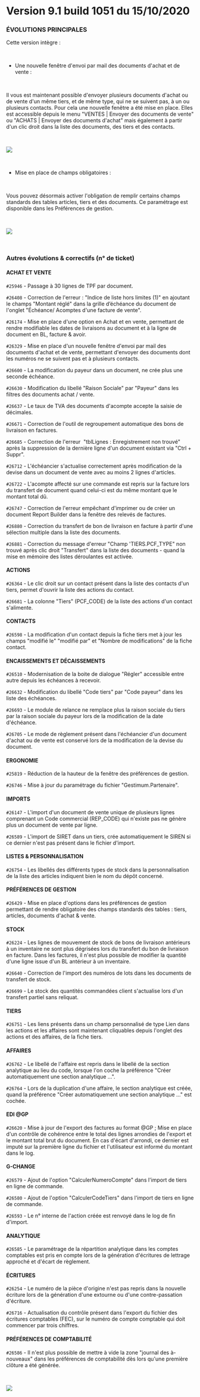 # Version 9.1 build 1051 du 15/10/2020

### ÉVOLUTIONS PRINCIPALES


Cette version intègre : 


 


* Une nouvelle fenêtre d'envoi par mail des documents d'achat et de vente :


 


Il vous est maintenant possible d'envoyer plusieurs documents d'achat ou de vente d'un même tiers, et de même type, qui ne se suivent pas, à un ou plusieurs contacts. Pour cela une nouvelle fenêtre a été mise en place. Elles est accessible depuis le menu "VENTES | Envoyer des documents de vente" ou "ACHATS | Envoyer des documents d'achat" mais également à partir d'un clic droit dans la liste des documents, des tiers et des contacts.


 


![](../assets/images/Version9/Images/envoi_doc.png)


 


* Mise en place de champs obligatoires :


 


Vous pouvez désormais activer l'obligation de remplir certains champs standards des tables articles, tiers et des documents. Ce paramétrage est disponible dans les Préférences de gestion. 


 


![](../assets/images/Pref.png)


 


### Autres évolutions & correctifs (n° de ticket)





#### ACHAT ET VENTE


`#25946` - Passage à 30 lignes de TPF par document.


`#26408` - Correction de l'erreur : "Indice de liste hors limites (1)" en ajoutant le champs "Montant réglé" dans la grille d’échéance du document de l'onglet "Échéance/ Acomptes d'une facture de vente".


`#26174` - Mise en place d'une option en Achat et en vente, permettant de rendre modifiable les dates de livraisons au document et à la ligne de document en BL, facture & avoir.


`#26329` - Mise en place d'un nouvelle fenêtre d'envoi par mail des documents d'achat et de vente, permettant d'envoyer des documents dont les numéros ne se suivent pas et à plusieurs contacts.


`#26600` - La modification du payeur dans un document, ne crée plus une seconde échéance.


`#26630` - Modification du libellé "Raison Sociale" par "Payeur" dans les filtres des documents achat / vente.


`#26637` - Le taux de TVA des documents d'acompte accepte la saisie de décimales. 


`#26671` - Correction de l'outil de regroupement automatique des bons de livraison en factures.


`#26685` - Correction de l'erreur  "tblLignes : Enregistrement non trouvé" après la suppression de la dernière ligne d'un document existant via "Ctrl + Suppr".


`#26712` - L'échéancier s'actualise correctement après modification de la devise dans un document de vente avec au moins 2 lignes d'articles.


`#26722` - L'acompte affecté sur une commande est repris sur la facture lors du transfert de document quand celui-ci est du même montant que le montant total dû.


`#26747` - Correction de l'erreur empêchant d'imprimer ou de créer un document Report Builder dans la fenêtre des relevés de factures.


`#26880` - Correction du transfert de bon de livraison en facture à partir d'une sélection multiple dans la liste des documents.


`#26881` - Correction du message d'erreur "Champ 'TIERS.PCF\_TYPE" non trouvé après clic droit "Transfert" dans la liste des documents - quand la mise en mémoire des listes déroulantes est activée.


#### ACTIONS


`#26364` - Le clic droit sur un contact présent dans la liste des contacts d'un tiers, permet d'ouvrir la liste des actions du contact.


`#26681` - La colonne "Tiers" (PCF\_CODE) de la liste des actions d'un contact s'alimente.


#### CONTACTS


`#26598` - La modification d'un contact depuis la fiche tiers met à jour les champs "modifié le" "modifié par" et "Nombre de modifications" de la fiche contact.


#### ENCAISSEMENTS ET DÉCAISSEMENTS


`#26510` - Modernisation de la boite de dialogue "Régler" accessible entre autre depuis les échéances à recevoir.


`#26632` - Modification du libellé "Code tiers" par "Code payeur" dans les liste des échéances.


`#26693` - Le module de relance ne remplace plus la raison sociale du tiers par la raison sociale du payeur lors de la modification de la date d'échéance.


`#26705` - Le mode de règlement présent dans l'échéancier d'un document d'achat ou de vente est conservé lors de la modification de la devise du document.


#### ERGONOMIE


`#25819` - Réduction de la hauteur de la fenêtre des préférences de gestion.


`#26746` - Mise à jour du paramétrage du fichier "Gestimum.Partenaire".


#### IMPORTS


`#26147` - L'import d'un document de vente unique de plusieurs lignes comprenant un Code commercial (REP\_CODE) qui n'existe pas ne génère plus un document de vente par ligne.


`#26589` - L'import de SIRET dans un tiers, crée automatiquement le SIREN si ce dernier n'est pas présent dans le fichier d'import.


#### LISTES & PERSONNALISATION


`#26754` - Les libellés des différents types de stock dans la personnalisation de la liste des articles indiquent bien le nom du dépôt concerné.


#### PRÉFÉRENCES DE GESTION


`#26429` - Mise en place d'options dans les préférences de gestion permettant de rendre obligatoire des champs standards des tables : tiers, articles, documents d'achat & vente.


#### STOCK


`#26224` - Les lignes de mouvement de stock de bons de livraison antérieurs à un inventaire ne sont plus dégrisées lors du transfert du bon de livraison en facture. Dans les factures, il n'est plus possible de modifier la quantité d'une ligne issue d'un BL antérieur à un inventaire.


`#26640` - Correction de l'import des numéros de lots dans les documents de transfert de stock.


`#26699` - Le stock des quantités commandées client s'actualise lors d'un transfert partiel sans reliquat.


#### TIERS


`#26751` - Les liens présents dans un champ personnalisé de type Lien dans les actions et les affaires sont maintenant cliquables depuis l'onglet des actions et des affaires, de la fiche tiers. 


#### AFFAIRES


`#26762` - Le libellé de l'affaire est repris dans le libellé de la section analytique au lieu du code, lorsque l'on coche la préférence "Créer automatiquement une section analytique ...".


`#26764` - Lors de la duplication d'une affaire, le section analytique est créée, quand la préférence "Créer automatiquement une section analytique ..." est cochée.


#### EDI @GP


`#26620` - Mise à jour de l'export des factures au format @GP ; Mise en place d'un contrôle de cohérence entre le total des lignes arrondies de l'export et le montant total brut du document. En cas d'écart d'arrondi, ce dernier est imputé sur la première ligne du fichier et l'utilisateur est informé du montant dans le log.


#### G-CHANGE


`#26579` - Ajout de l'option "CalculerNumeroCompte" dans l'import de tiers en ligne de commande.


`#26580` - Ajout de l'option "CalculerCodeTiers" dans l'import de tiers en ligne de commande.


`#26593` - Le n° interne de l'action créée est renvoyé dans le log de fin d'import.


#### ANALYTIQUE


`#26585` - Le paramétrage de la répartition analytique dans les comptes comptables est pris en compte lors de la génération d'écritures de lettrage approché et d'écart de règlement. 


#### ÉCRITURES


`#26254` - Le numéro de la pièce d'origine n'est pas repris dans la nouvelle écriture lors de la génération d'une extourne ou d'une contre-passation d'écriture.


`#26716` - Actualisation du contrôle présent dans l'export du fichier des écritures comptables (FEC), sur le numéro de compte comptable qui doit commencer par trois chiffres. 


#### PRÉFÉRENCES DE COMPTABILITÉ


`#26586` - Il n'est plus possible de mettre à vide la zone "journal des à-nouveaux" dans les préférences de comptabilité dès lors qu'une première clôture a été générée.


 


![](../assets/images/Version7/Images/Modules_de_l_ERP.png)


 


 


